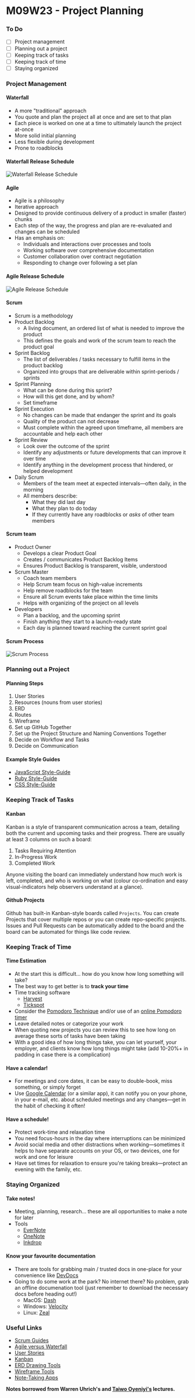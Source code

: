 # M09W23 - Project Planning

### To Do

* [ ] Project management
* [ ] Planning out a project
* [ ] Keeping track of tasks
* [ ] Keeping track of time
* [ ] Staying organized

### Project Management

#### Waterfall

* A more "traditional" approach
* You quote and plan the project all at once and are set to that plan
* Each piece is worked on one at a time to ultimately launch the project at-once
* More solid initial planning
* Less flexible during development
* Prone to roadblocks

#### Waterfall Release Schedule

![Waterfall Release Schedule](https://raw.githubusercontent.com/andydlindsay/lectures/master/m09w23/waterfall_release_process.png)

#### Agile

* Agile is a philosophy
* Iterative approach
* Designed to provide continuous delivery of a product in smaller (faster) chunks
* Each step of the way, the progress and plan are re-evaluated and changes can be scheduled
* Has an emphasis on:
  * Individuals and interactions over processes and tools
  * Working software over comprehensive documentation
  * Customer collaboration over contract negotiation
  * Responding to change over following a set plan

#### Agile Release Schedule

![Agile Release Schedule](https://raw.githubusercontent.com/andydlindsay/lectures/master/m09w23/agile_release_train.png)

#### Scrum

* Scrum is a methodology
* Product Backlog
  * A living document, an ordered list of what is needed to improve the product
  * This defines the goals and work of the scrum team to reach the product goal
* Sprint Backlog
  * The list of deliverables / tasks necessary to fulfill items in the product backlog
  * Organized into groups that are deliverable within sprint-periods / sprints
* Sprint Planning
  * What can be done during this sprint?
  * How will this get done, and by whom?
  * Set timeframe
* Sprint Execution
  * No changes can be made that endanger the sprint and its goals
  * Quality of the product can not decrease
  * Must complete within the agreed upon timeframe, all members are accountable and help each other
* Sprint Review
  * Look over the outcome of the sprint
  * Identify any adjustments or future developments that can improve it over time
  * Identify anything in the development process that hindered, or helped development
* Daily Scrum
  * Members of the team meet at expected intervals—often daily, in the morning
  * All members describe:
    * What they did last day
    * What they plan to do today
    * If they currently have any roadblocks or _asks_ of other team members

#### Scrum team

* Product Owner
  * Develops a clear Product Goal
  * Creates / communicates Product Backlog Items
  * Ensures Product Backlog is transparent, visible, understood
* Scrum Master
  * Coach team members
  * Help Scrum team focus on high-value increments
  * Help remove roadblocks for the team
  * Ensure all Scrum events take place within the time limits
  * Helps with organizing of the project on all levels
* Developers
  * Plan a backlog, and the upcoming sprint
  * Finish anything they start to a launch-ready state
  * Each day is planned toward reaching the current sprint goal

#### Scrum Process

![Scrum Process](https://www.pm-partners.com.au/wp-content/uploads/2021/06/blog-scrum-process-opt.jpg)

### Planning out a Project

#### Planning Steps

1. User Stories 
2. Resources (nouns from user stories)
3. ERD
4. Routes
5. Wireframe
6. Set up GitHub Together
7. Set up the Project Structure and Naming Conventions Together
8. Decide on Workflow and Tasks
9. Decide on Communication

#### Example Style Guides

* [JavaScript Style-Guide](https://airbnb.io/javascript/)
* [Ruby Style-Guide](https://rubystyle.guide/)
* [CSS Style-Guide](http://smacss.com/)

### Keeping Track of Tasks

#### Kanban

Kanban is a style of transparent communication across a team, detailing both the current and upcoming tasks and their progress. There are usually at least 3 columns on such a board:

1. Tasks Requiring Attention
2. In-Progress Work
3. Completed Work

Anyone visiting the board can immediately understand how much work is left, completed, and who is working on what (colour co-ordination and easy visual-indicators help observers understand at a glance).

#### Github Projects

Github has built-in Kanban-style boards called `Projects`. You can create Projects that cover multiple repos or you can create repo-specific projects. Issues and Pull Requests can be automatically added to the board and the board can be automated for things like code review.

### Keeping Track of Time

#### Time Estimation

* At the start this is difficult... how do you know how long something will take?
* The best way to get better is to **track your time**
* Time tracking software
  * [Harvest](https://www.getharvest.com/)
  * [Tickspot](https://www.tickspot.com/)
* Consider the [Pomodoro Technique](https://en.wikipedia.org/wiki/Pomodoro_Technique) and/or use of an [online Pomodoro timer](https://pomofocus.io/)
* Leave detailed notes or categorize your work
* When quoting new projects you can review this to see how long on average these sorts of tasks have been taking
* With a good idea of how long things take, you can let yourself, your employer, and clients know how long things might take (add 10-20%+ in padding in case there is a complication)

#### Have a calendar!

* For meetings and core dates, it can be easy to double-book, miss something, or simply forget
* Use [Google Calendar](https://calendar.google.com/) (or a similar app), it can notify you on your phone, in your e-mail, etc. about scheduled meetings and any changes—get in the habit of checking it often!

#### Have a schedule!

* Protect work-time and relaxation time
* You need focus-hours in the day where interruptions can be minimized
* Avoid social media and other distractions when working—sometimes it helps to have separate accounts on your OS, or two devices, one for work and one for leisure
* Have set times for relaxation to ensure you're taking breaks—protect an evening with the family, etc.

### Staying Organized

#### Take notes!
* Meeting, planning, research... these are all opportunities to make a note for later
* Tools
  * [EverNote](https://evernote.com/)
  * [OneNote](https://www.onenote.com)
  * [Inkdrop](https://www.inkdrop.app/)

#### Know your favourite documentation
* There are tools for grabbing main / trusted docs in one-place for your convenience like [DevDocs](https://devdocs.io/)
* Going to do some work at the park? No internet there? No problem, grab an offline documenation tool (just remember to download the necessary docs before heading out!)
  * MacOS: [Dash](https://kapeli.com/dash)
  * Windows: [Velocity](https://velocity.silverlakesoftware.com/)
  * Linux: [Zeal](https://zealdocs.org/)

### Useful Links

* [Scrum Guides](https://scrumguides.org/)
* [Agile versus Waterfall](https://www.atlassian.com/agile/project-management/project-management-intro)
* [User Stories](https://www.atlassian.com/agile/project-management/user-stories)
* [Kanban](https://www.atlassian.com/agile/kanban/boards)
* [ERD Drawing Tools](https://sharingknowledge.world.edu/5-best-entity-relationship-diagram-erd-tools/)
* [Wireframe Tools](https://webflow.com/blog/wireframe-tools)
* [Note-Taking Apps](https://www.techradar.com/best/best-note-taking-app)

**Notes borrowed from Warren Uhrich's and [Taiwo Oyeniyi's](https://github.com/muyiwaoyeniyi/lhl-lectures/blob/main/Aug-8th-2022-Cohort/flex-m09w23/README.md) lectures.**
